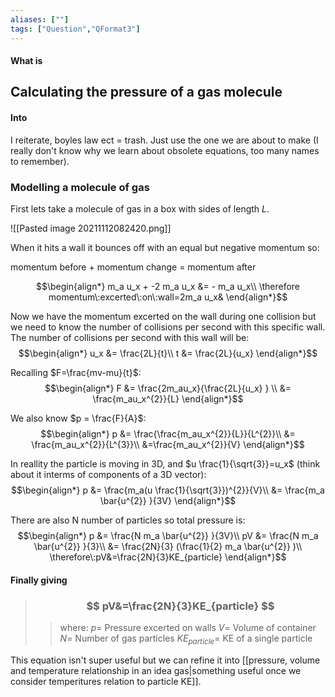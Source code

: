 ```yaml
---
aliases: [""]
tags: ["Question","QFormat3"]
---
```


#### What is
## Calculating the pressure of a gas molecule
#### Into
I reiterate, boyles law ect = trash. Just use the one we are about to make (I really don't know why we learn about obsolete equations, too many names to remember).

### Modelling a molecule of gas

First lets take a molecule of gas in a box with sides of length $L$.

![[Pasted image 20211112082420.png]]

When it hits a wall it bounces off with an equal but negative momentum so:

momentum before + momentum change = momentum after

$$\begin{align*}
   m_a u_x + -2 m_a u_x &= - m_a u_x\\
 \therefore momentum\:excerted\:on\:wall=2m_a u_x&  
\end{align*}$$

Now we have the momentum excerted on the wall during one collision but we need to know the number of collisions per second with this specific wall. The number of collisions per second with this wall will be:
$$\begin{align*}
   u_x &= \frac{2L}{t}\\
t &= \frac{2L}{u_x} 
\end{align*}$$

Recalling $F=\frac{mv-mu}{t}$:
$$\begin{align*}
   F &= \frac{2m_au_x}{\frac{2L}{u_x} } \\
&= \frac{m_au_x^{2}}{L}
\end{align*}$$

We also know $p = \frac{F}{A}$:
$$\begin{align*}
   p &= \frac{\frac{m_au_x^{2}}{L}}{L^{2}}\\
&= \frac{m_au_x^{2}}{L^{3}}\\
&=\frac{m_au_x^{2}}{V}
\end{align*}$$

In reallity the particle is moving in 3D, and $u \frac{1}{\sqrt{3}}=u_x$ (think about it interms of components of a 3D vector):
$$\begin{align*}
   p &= \frac{m_a(u \frac{1}{\sqrt{3}})^{2}}{V}\\
&= \frac{m_a \bar{u^{2}} }{3V}
\end{align*}$$

There are also N number of particles so total pressure is:
$$\begin{align*}
   p &= \frac{N m_a \bar{u^{2}} }{3V}\\
pV &= \frac{N m_a \bar{u^{2}} }{3}\\
&= \frac{2N}{3} (\frac{1}{2}  m_a \bar{u^{2}} )\\
\therefore\:pV&=\frac{2N}{3}KE_{particle}
\end{align*}$$

#### Finally giving

> ### $$ pV&=\frac{2N}{3}KE_{particle} $$ 
>> where:
>> $p=$ Pressure excerted on walls
>> $V=$ Volume of container
>> $N=$ Number of gas particles
>> $KE_{particle}=$ KE of a single particle

This equation isn't super useful but we can refine it into [[pressure, volume and temperature relationship in an idea gas|something useful once we consider temperitures relation to particle KE]].